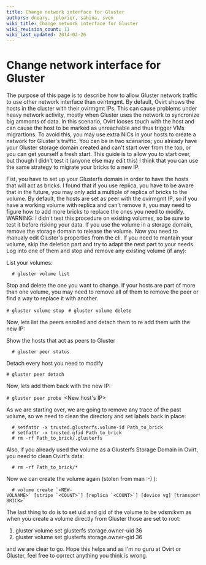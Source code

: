 ```yaml
---
title: Change network interface for Gluster
authors: dneary, jplorier, sahina, sven
wiki_title: Change network interface for Gluster
wiki_revision_count: 11
wiki_last_updated: 2014-02-26
---
```


# Change network interface for Gluster

The purpose of this page is to describe how to allow Gluster network traffic to use other network interface than ovirtmgmt. By default, Ovirt shows the hosts in the cluster with their ovirmgmt IPs. This can cause problems under heavy network activity, mostly when Gluster uses the network to syncronize big ammonts of data. In this scenario, Ovirt looses touch with the host and can cause the host to be marked as unreachable and thus trigger VMs migrartions. To avoid this, you may use extra NICs in your hosts to create a network for Gluster's traffic. You can be in two scenarios; you already have your Gluster storage domain created and can't start over from the top, or you can get yourself a fresh start. This guide is to allow you to start over, but though I didn't test it (anyone else may edit this) I think that you can use the same strategy to migrate your bricks to a new IP.

Fist, you have to set up your Glusterfs domain in order to have the hosts that will act as bricks. I found that if you use replica, you have to be aware that in the future, you may only add a multiple of replica of bricks to the volume. By default, the hosts are set as peer with the ovirmgmt IP, so if you have a working volume with replica and can't remove it, you may need to figure how to add more bricks to replace the ones you need to modify. WARNING: I didn't test this procedure on existing volumes, so be sure to test it before risking your data. If you use the volume in a storage domain, remove the storage domain to release the volume. Now you need to manualy edit Gluster's properties from the cli. If you need to mantain your volume, skip the deletion part and try to adapt the next part to your needs. Log into one of them and stop and remove any existing volume (if any):

List your volumes:

      # gluster volume list

Stop and delete the one you want to change. If your hosts are part of more than one volume, you may need to remove all of them to remove the peer or find a way to replace it with another.

`# gluster volume stop `<Name of volume>
`# gluster volume delete `<Name of volume>

Now, lets list the peers enrolled and detach them to re add them with the new IP:

Show the hosts that act as peers to Gluster

      # gluster peer status

Detach every host you need to modify

`# gluster peer detach `<IP of the host to modify>

Now, lets add them back with the new IP:

`# gluster peer probe `<New host's IP>

As we are starting over, we are going to remove any trace of the past volume, so we need to clean the directory and set labels back in place:

      # setfattr -x trusted.glusterfs.volume-id Path_to_brick
      # setfattr -x trusted.gfid Path_to_brick
      # rm -rf Path_to_brick/.glusterfs

Also, if you already used the volume as a Glusterfs Storage Domain in Ovirt, you need to clean Ovirt's data:

      # rm -rf Path_to_brick/*

Now we can create the volume again (stolen from man :-) ):

      # volume create `<NEW-VOLNAME>` [stripe `<COUNT>`] [replica `<COUNT>`] [device vg] [transport `<tcp|rdma|tcp,rdma>`] `<NEW-BRICK>` 

The last thing to do is to set uid and gid of the volume to be vdsm:kvm as when you create a volume directly from Gluster those are set to root:

1.  gluster volume set glusterfs storage.owner-uid 36
2.  gluster volume set glusterfs storage.owner-gid 36

and we are clear to go. Hope this helps and as I'm no guru at Ovirt or Gluster, feel free to correct anything you think is wrong.
